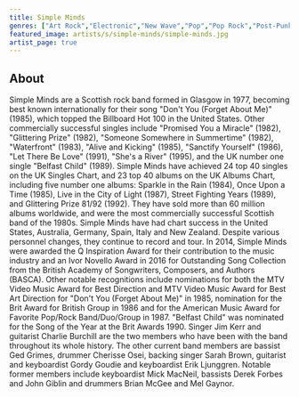 ```yaml
---
title: Simple Minds
genres: ["Art Rock","Electronic","New Wave","Pop","Pop Rock","Post-Punk","Rock","Soft Rock","Synth-Pop"]
featured_image: artists/s/simple-minds/simple-minds.jpg
artist_page: true
---
```

## About

Simple Minds are a Scottish rock band formed in Glasgow in 1977, becoming best known internationally for their song "Don't You (Forget About Me)" (1985), which topped the Billboard Hot 100 in the United States. Other commercially successful singles include "Promised You a Miracle" (1982), "Glittering Prize" (1982), "Someone Somewhere in Summertime" (1982), "Waterfront" (1983), "Alive and Kicking" (1985), "Sanctify Yourself" (1986), "Let There Be Love" (1991), "She's a River" (1995), and the UK number one single "Belfast Child" (1989).
Simple Minds have achieved 24 top 40 singles on the UK Singles Chart, and 23 top 40 albums on the UK Albums Chart, including five number one albums: Sparkle in the Rain (1984), Once Upon a Time (1985), Live in the City of Light (1987), Street Fighting Years (1989), and Glittering Prize 81/92 (1992). They have sold more than 60 million albums worldwide, and were the most commercially successful Scottish band of the 1980s. Simple Minds have had chart success in the United States, Australia, Germany, Spain, Italy and New Zealand. Despite various personnel changes, they continue to record and tour.
In 2014, Simple Minds were awarded the Q Inspiration Award for their contribution to the music industry and an Ivor Novello Award in 2016 for Outstanding Song Collection from the British Academy of Songwriters, Composers, and Authors (BASCA). Other notable recognitions include nominations for both the MTV Video Music Award for Best Direction and MTV Video Music Award for Best Art Direction for "Don't You (Forget About Me)" in 1985, nomination for the Brit Award for British Group in 1986 and for the American Music Award for Favorite Pop/Rock Band/Duo/Group in 1987. "Belfast Child" was nominated for the Song of the Year at the Brit Awards 1990.
Singer Jim Kerr and guitarist Charlie Burchill are the two members who have been with the band throughout its whole history. The other current band members are bassist Ged Grimes,  drummer Cherisse Osei, backing singer Sarah Brown, guitarist and keyboardist Gordy Goudie and keyboardist Erik Ljunggren. Notable former members include keyboardist Mick MacNeil, bassists Derek Forbes and John Giblin and drummers Brian McGee and Mel Gaynor.



